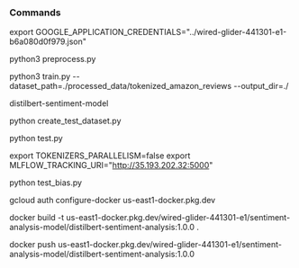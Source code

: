 
### Commands

export GOOGLE_APPLICATION_CREDENTIALS="../wired-glider-441301-e1-b6a080d0f979.json"

python3 preprocess.py

python3 train.py --dataset_path=./processed_data/tokenized_amazon_reviews --output_dir=./

distilbert-sentiment-model

python create_test_dataset.py

python test.py

export TOKENIZERS_PARALLELISM=false
export MLFLOW_TRACKING_URI="http://35.193.202.32:5000"

python test_bias.py

gcloud auth configure-docker us-east1-docker.pkg.dev

docker build -t us-east1-docker.pkg.dev/wired-glider-441301-e1/sentiment-analysis-model/distilbert-sentiment-analysis:1.0.0 .

docker push us-east1-docker.pkg.dev/wired-glider-441301-e1/sentiment-analysis-model/distilbert-sentiment-analysis:1.0.0


